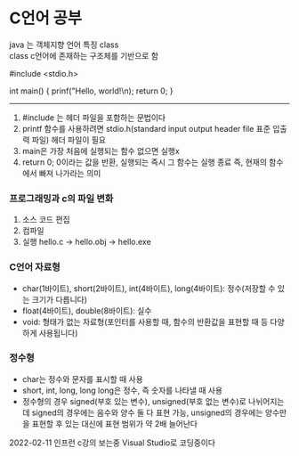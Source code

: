 # C언어 공부
java 는 객체지향 언어 특징 class  
class c언어에 존재하는 구조체를 기반으로 함

#include <stdio.h> 

int main() 
{
    prinf("Hello, world!\n);
    return 0;
}
<hr/>

1. #include 는 헤더 파일을 포함하는 문법이다
2. printf 함수를 사용하려면 stdio.h(standard input output header file 표준 입출력 파일) 헤더 파일이 필요
3. main은 가장 처음에 실행되는 함수 없으면 실행x
4. return 0; 0이라는 값을 반환, 실행되는 즉시 그 함수는 실행 종료 즉, 현재의 함수에서 빠져 나가라는 의미

### 프로그래밍과 c의 파일 변화
1. 소스 코드 편집 
2. 컴파일
3. 실행 
hello.c -> hello.obj -> hello.exe

### C언어 자료형
* char(1바이트), short(2바이트), int(4바이트), long(4바이트): 정수(저장할 수 있는 크기가 다릅니다)
* float(4바이트), double(8바이트): 실수
* void: 형태가 없는 자료형(포인터를 사용할 때, 함수의 반환값을 표현할 때 등 다양하게 사용됩니다)

### 정수형
* char는 정수와 문자를 표시할 때 사용
* short, int, long, long long은 정수, 즉 숫자를 나타낼 때 사용
* 정수형의 경우 signed(부호 있는 변수), unsigned(부호 없는 변수)로 나뉘어지는데 signed의 경우에는 음수와 양수 둘 다 표현 가능, unsigned의 경우에는 양수만을 표현할 후 있는 대신에 표현 범위가 약 2배 늘어난다 

2022-02-11
인프런 c강의 보는중 Visual Studio로 코딩중이다 